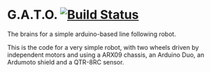 G.A.T.O. [![Build Status](https://travis-ci.org/nunonunes/G.A.T.O..svg?branch=master)](https://travis-ci.org/nunonunes/G.A.T.O.)
========

The brains for a simple arduino-based line following robot.

This is the code for a very simple robot, with two wheels driven by independent motors and using a ARX09 chassis, an Arduino Duo, an Ardumoto shield and a QTR-8RC sensor.

